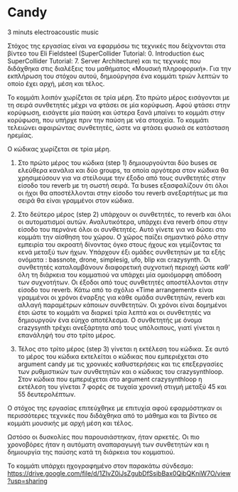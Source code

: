 # Candy
3 minuts electroacoustic music

Στόχος της εργασίας είναι να εφαρμόσω τις τεχνικές που δείχνονται στα βίντεο του  Eli Fieldsteel (SuperCollider Tutorial: 0. Introduction έως SuperCollider Tutorial: 7. Server Architecture) και τις τεχνικές που διδάχθηκα στις διαλέξεις του μαθήματος «Μουσική πληροφορική». Για την εκπλήρωση του στόχου αυτού, δημιούργησα ένα κομμάτι τριών λεπτών το οποίο έχει αρχή, μέση και τέλος.

Το κομμάτι λοιπόν χωρίζεται σε τρία μέρη. Στο πρώτο μέρος εισάγονται με τη σειρά συνθετητές μέχρι να φτάσει σε μία κορύφωση. Αφού φτάσει στην κορύφωση, εισάγετε μία παύση και ύστερα ξανά μπαίνει το κομμάτι στην κορύφωση, που υπήρχε πριν την παύση με νέα στοιχεία. Το κομμάτι τελειώνει αφαιρώντας συνθετητές, ώστε να φτάσει φυσικά σε κατάσταση ηρεμίας.

Ο κώδικας χωρίζεται σε τρία μέρη. 
1.	Στο πρώτο μέρος του κώδικα (step 1) δημιουργούνται δύο buses σε ελεύθερα κανάλια και δύο groups, τα οποία αργότερα στον κώδικα θα χρησιμεύσουν για να στείλουμε την έξοδο από τους συνθετητές στην είσοδο του reverb με τη σωστή σειρά. Τα buses εξασφαλίζουν ότι όλοι οι ήχοι θα αποστέλλονται στην είσοδο του reverb ανεξαρτήτως με πια σειρά θα είναι γραμμένοι στον κώδικα. 

2.	Στο δεύτερο μέρος (step 2) υπάρχουν οι συνθετητές, το reverb και όλοι οι αυτοματισμοί αυτών.
Αναλυτικότερα,
υπάρχει ένα reverb όπου στην είσοδο του περνάνε όλοι οι συνθετητές. Αυτό γίνετε για να δώσει στο κομμάτι την αίσθηση του χώρου. Ο χώρος παίζει σημαντικό ρόλο στην εμπειρία του ακροατή δίνοντας όγκο στους ήχους και γεμίζοντας τα κενά μεταξύ των ήχων.
Υπάρχουν έξι ομάδες συνθετητών με τα εξής ονόματα : bassnote, drone, simplesig, ufo, blip και crazysynth. Οι συνθετητές καταλαμβάνουν διαφορετική συχνοτική περιοχή ώστε καθ’ όλη τη διάρκεια του κομματιού να υπάρχει μία ομοιόμορφη απόδοση των συχνοτήτων.
Οι έξοδοι από τους συνθετητές αποστέλλονται στην είσοδο του reverb. 
Κάτω από το σχόλιο «Time arrangement» είναι γραμμένοι οι χρόνοι έναρξης για κάθε ομάδα συνθετητών, reverb και αλλαγή παραμέτρων κάποιων συνθετητών. Οι χρόνοι είναι δομημένοι έτσι ώστε το κομμάτι να διαρκεί τρία λεπτά και οι συνθετητές να δημιουργούν ένα εύηχο αποτέλεσμα. 
Ο συνθετητής με όνομα crazysynth τρέχει ανεξάρτητα από τους υπόλοιπους, γιατί γίνεται η επανάληψή του στο τρίτο μέρος.

3.	Τέλος στο τρίτο μέρος (step 3) γίνεται η εκτέλεση του κώδικα. Σε αυτό το μέρος του κώδικα εκτελείται ο κώδικας που εμπεριέχεται στο argument candy με τις χρονικές καθυστερήσεις και τις επεξεργασίες των ρυθμιστικών των συνθετητών και ο κώδικας του crazysynthloop. Στον κώδικα που εμπεριέχεται στο argument crazysynthloop η εκτέλεση του γίνεται 7 φορές σε τυχαία χρονική στιγμή μεταξύ 45 και 55 δευτερολέπτων. 

Ο στόχος της εργασίας επιτεύχθηκε με επιτυχία αφού εφαρμόστηκαν οι περισσότερες τεχνικές που διδάχθηκα από το μάθημα και τα βίντεο σε κομμάτι μουσικής με αρχή μέση και τέλος.

Ωστόσο οι δυσκολίες που παρουσιάστηκαν, ήταν αρκετές. Οι πιο χρονοβόρες ήταν η αυτόματη αναπαραγωγή των συνθετητών και η δημιουργία της παύσης κατά τη διάρκεια του κομματιού.

Το κομμάτι υπάρχει ηχογραφημένο στον παρακάτω σύνδεσμο:
https://drive.google.com/file/d/1ZIvZ0iJsZgubDfSsibBax0QibQKniW7O/view?usp=sharing

